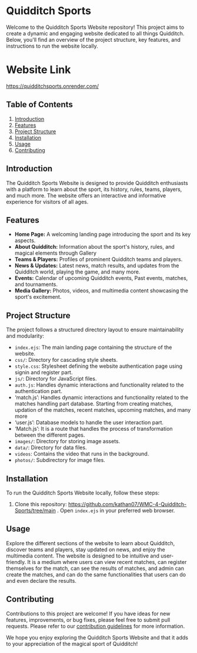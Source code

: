# Quidditch Sports

Welcome to the Quidditch Sports Website repository! This project aims to create a dynamic and engaging website dedicated to all things Quidditch. Below, you'll find an overview of the project structure, key features, and instructions to run the website locally.

# Website Link

https://quidditchsports.onrender.com/

## Table of Contents

1. [Introduction](#introduction)
2. [Features](#features)
3. [Project Structure](#project-structure)
4. [Installation](#installation)
5. [Usage](#usage)
6. [Contributing](#contributing)

## Introduction

The Quidditch Sports Website is designed to provide Quidditch enthusiasts with a platform to learn about the sport, its history, rules, teams, players, and much more. The website offers an interactive and informative experience for visitors of all ages.

## Features

- **Home Page:** A welcoming landing page introducing the sport and its key aspects.
- **About Quidditch:** Information about the sport's history, rules, and magical elements through Gallery
- **Teams & Players:** Profiles of prominent Quidditch teams and players.
- **News & Updates:** Latest news, match results, and updates from the Quidditch world, playing the game, and many more.
- **Events:** Calendar of upcoming Quidditch events, Past events, matches, and tournaments.
- **Media Gallery:** Photos, videos, and multimedia content showcasing the sport's excitement.

## Project Structure

The project follows a structured directory layout to ensure maintainability and modularity:
- `index.ejs`: The main landing page containing the structure of the website.
- `css/`: Directory for cascading style sheets.
- `style.css`: Stylesheet defining the website authentication page using signin and register part.
- `js/`: Directory for JavaScript files.
- `auth.js`: Handles dynamic interactions and functionality related to the authentication part.
- ‘match.js’: Handles dynamic interactions and functionality related to the matches handling part database. Starting from creating matches, updation of the matches, recent matches, upcoming matches, and many more
- ‘user.js’: Database models to handle the user interaction part.
- ‘Match.js’: It is a route that handles the process of transformation between the different pages.
- `images/`: Directory for storing image assets.
- `data/`: Directory for data files.
- `videos`: Contains the video that runs in the background.
- `photos/`: Subdirectory for image files.

## Installation

To run the Quidditch Sports Website locally, follow these steps:

1. Clone this repository: https://github.com/kathan07/WMC-4-Quidditch-Sports/tree/main
. Open `index.ejs` in your preferred web browser.

## Usage

Explore the different sections of the website to learn about Quidditch, discover teams and players, stay updated on news, and enjoy the multimedia content. The website is designed to be intuitive and user-friendly. It is a medium where users can view recent matches, can register themselves for the match, can see the results of matches, and admin can create the matches, and can do the same functionalities that users can do and even declare the results.

## Contributing

Contributions to this project are welcome! If you have ideas for new features, improvements, or bug fixes, please feel free to submit pull requests. Please refer to our [contribution guidelines](CONTRIBUTING.md) for more information.

We hope you enjoy exploring the Quidditch Sports Website and that it adds to your appreciation of the magical sport of Quidditch!
